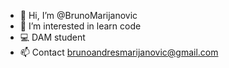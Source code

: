 - 👋 Hi, I’m @BrunoMarijanovic
- 👀 I’m interested in learn code
- 💻 DAM student
- 📫 Contact brunoandresmarijanovic@gmail.com
